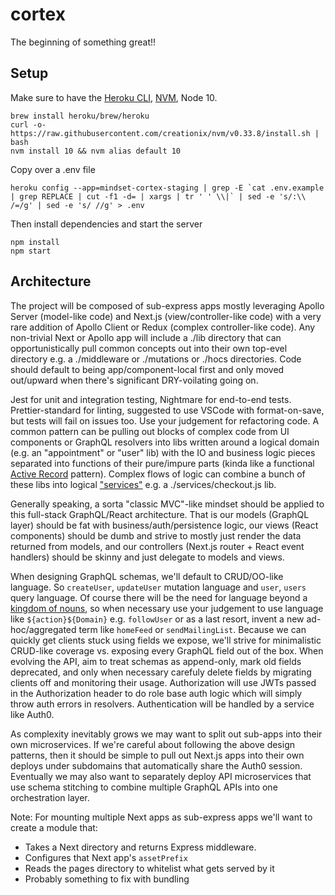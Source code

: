 # cortex
The beginning of something great!!

## Setup

Make sure to have the [Heroku CLI](https://devcenter.heroku.com/articles/heroku-cli), [NVM](https://github.com/creationix/nvm), Node 10.



```
brew install heroku/brew/heroku
curl -o- https://raw.githubusercontent.com/creationix/nvm/v0.33.8/install.sh | bash
nvm install 10 && nvm alias default 10
```

Copy over a .env file

```
heroku config --app=mindset-cortex-staging | grep -E `cat .env.example | grep REPLACE | cut -f1 -d= | xargs | tr ' ' \\|` | sed -e 's/:\\ /=/g' | sed -e 's/ //g' > .env
```

Then install dependencies and start the server

```
npm install
npm start
```


## Architecture

The project will be composed of sub-express apps mostly leveraging Apollo Server (model-like code) and Next.js (view/controller-like code) with a very rare addition of Apollo Client or Redux (complex controller-like code). Any non-trivial Next or Apollo app will include a ./lib directory that can opportunistically pull common concepts out into their own top-evel directory e.g. a ./middleware or ./mutations or ./hocs directories. Code should default to being app/component-local first and only moved out/upward when there's significant DRY-voilating going on.

Jest for unit and integration testing, Nightmare for end-to-end tests. Prettier-standard for linting, suggested to use VSCode with format-on-save, but tests will fail on issues too. Use your judgement for refactoring code. A common pattern can be pulling out blocks of complex code from UI components or GraphQL resolvers into libs written around a logical domain (e.g. an "appointment" or "user" lib) with the IO and business logic pieces separated into functions of their pure/impure parts (kinda like a functional [Active Record](https://www.martinfowler.com/eaaCatalog/activeRecord.html) pattern). Complex flows of logic can combine a bunch of these libs into logical ["services"](https://www.martinfowler.com/eaaCatalog/serviceLayer.html) e.g. a ./services/checkout.js lib.

Generally speaking, a sorta "classic MVC"-like mindset should be applied to this full-stack GraphQL/React architecture. That is our models (GraphQL layer) should be fat with business/auth/persistence logic, our views (React components) should be dumb and strive to mostly just render the data returned from models, and our controllers (Next.js router + React event handlers) should be skinny and just delegate to models and views.

When designing GraphQL schemas, we'll default to CRUD/OO-like language. So `createUser`, `updateUser` mutation language and `user`, `users` query language. Of course there will be the need for language beyond a [kingdom of nouns](https://steve-yegge.blogspot.com/2006/03/execution-in-kingdom-of-nouns.html), so when necessary use your judgement to use language like `${action}${Domain}` e.g. `followUser` or as a last resort, invent a new ad-hoc/aggregated term like `homeFeed` or `sendMailingList`. Because we can quickly get clients stuck using fields we expose, we'll strive for minimalistic CRUD-like coverage vs. exposing every GraphQL field out of the box. When evolving the API, aim to treat schemas as append-only, mark old fields deprecated, and only when necessary carefuly delete fields by migrating clients off and monitoring their usage. Authorization will use JWTs passed in the Authorization header to do role base auth logic which will simply throw auth errors in resolvers. Authentication will be handled by a service like Auth0.

As complexity inevitably grows we may want to split out sub-apps into their own microservices. If we're careful about following the above design patterns, then it should be simple to pull out Next.js apps into their own deploys under subdomains that automatically share the Auth0 session. Eventually we may also want to separately deploy API microservices that use schema stitching to combine multiple GraphQL APIs into one orchestration layer.

Note: For mounting multiple Next apps as sub-express apps we'll want to create a module that:

- Takes a Next directory and returns Express middleware.
- Configures that Next app's `assetPrefix`
- Reads the pages directory to whitelist what gets served by it
- Probably something to fix with bundling
